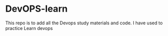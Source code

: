 # DevOPS-learn
This repo is to add all the Devops study materials and code. I have used to practice Learn devops

